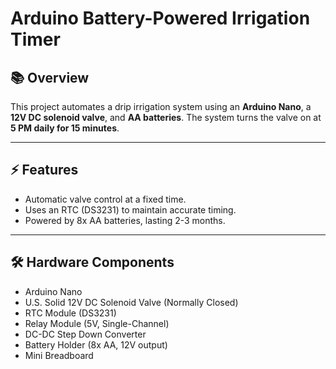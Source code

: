 # Arduino Battery-Powered Irrigation Timer

## 📚 Overview
This project automates a drip irrigation system using an **Arduino Nano**, a **12V DC solenoid valve**, and **AA batteries**. The system turns the valve on at **5 PM daily for 15 minutes**.

---

## ⚡️ Features
- Automatic valve control at a fixed time.
- Uses an RTC (DS3231) to maintain accurate timing.
- Powered by 8x AA batteries, lasting 2-3 months.

---

## 🛠️ Hardware Components
- Arduino Nano
- U.S. Solid 12V DC Solenoid Valve (Normally Closed)
- RTC Module (DS3231)
- Relay Module (5V, Single-Channel)
- DC-DC Step Down Converter
- Battery Holder (8x AA, 12V output)
- Mini Breadboard

